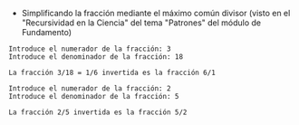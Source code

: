 - Simplificando la fracción mediante el máximo común divisor (visto en el "Recursividad en la Ciencia" del tema "Patrones" del módulo de Fundamento)
~~~~
Introduce el numerador de la fracción: 3
Introduce el denominador de la fracción: 18

La fracción 3/18 = 1/6 invertida es la fracción 6/1
~~~~
~~~~
Introduce el numerador de la fracción: 2
Introduce el denominador de la fracción: 5

La fracción 2/5 invertida es la fracción 5/2
~~~~